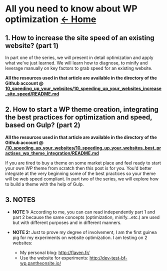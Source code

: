<a id="top"></a>
# All you need to know about WP optimization <a href="../README.md">&#8592; Home</a>
## 1. How to increase the site speed of an existing website? (part 1)

In part one of the series, we will present in detail optimization and apply what we've just learned. We will learn how to diagnose, to minify and leverage manually on key factors to grab speed for an existing website.

**All the resources used in that article are available in the directory of the Github account @ [10_speeding_up_your_websites/10_speeding_up_your_websites_increase_site_speed/README.md](../10_speeding_up_your_websites/10_speeding_up_your_websites_increase_site_speed/README.md)**



## 2. How to start a WP theme creation, integrating the best practices for optimization and speed, based on Gulp? (part 2)

**All the resources used in that article are available in the directory of the Github account @ [/10_speeding_up_your_websites/10_speeding_up_your_websites_best_practises_wp_theme_integration/README.md](../10_speeding_up_your_websites/10_speeding_up_your_websites_best_practises_wp_theme_integration/README.md)**

If you are tired to buy a theme on some market place and feel ready to start your own WP theme from scratch then this post is for you. You'd better integrate at the very beginning some of the best practices so your theme will be web speed compliant. In part two of the series, we will explore how to build a theme with the help of Gulp.

## 3. NOTES

- **NOTE 1:** According to me, you can can read independently part 1 and part 2 because the same concepts (optimization, minify...etc.) are used but with different purposes and in different manners.

- **NOTE 2:** Just to prove my degree of involvement, I am the first guinea pig for my experiments on website optimization. I am testing on 2 websites:
    - My personal blog: <a href="http://flaven.fr/" target="_blank">http://flaven.fr/</a> 
    - Use the website for experiments: <a href="http://dev-test-bf-wp.pantheonsite.io/" target="_blank">http://dev-test-bf-wp.pantheonsite.io/</a>








